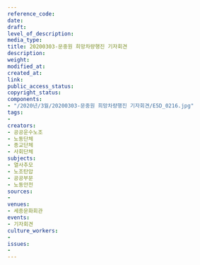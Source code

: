 ```yaml
---
reference_code: 
date: 
draft: 
level_of_description: 
media_type: 
title: 20200303-문중원 희망차량행진 기자회견
description: 
weight: 
modified_at: 
created_at: 
link: 
public_access_status: 
copyright_status: 
components:
- "/2020년/3월/20200303-문중원 희망차량행진 기자회견/E5D_0216.jpg"
tags:
- 
creators:
- 공공운수노조
- 노동단체
- 종교단체
- 사회단체
subjects:
- 열사추모
- 노조탄압
- 공공부문
- 노동안전
sources:
- 
venues:
- 세종문화회관
events:
- 기자회견
culture_workers:
- 
issues:
- 
---
```

